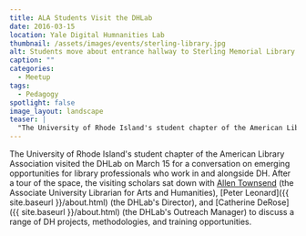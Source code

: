 ```yaml
---
title: ALA Students Visit the DHLab
date: 2016-03-15
location: Yale Digital Humnanities Lab
thumbnail: /assets/images/events/sterling-library.jpg
alt: Students move about entrance hallway to Sterling Memorial Library.
caption: ""
categories:
  - Meetup
tags:
  - Pedagogy
spotlight: false
image_layout: landscape
teaser: |
  "The University of Rhode Island's student chapter of the American Library Association visited the DHLab on March 15 for a conversation on emerging opportunities for library professionals who work in..."
---
```


The University of Rhode Island's student chapter of the American Library Association visited the DHLab on March 15 for a conversation on emerging opportunities for library professionals who work in and alongside DH. After a tour of the space, the visiting scholars sat down with [Allen Townsend](http://resources.library.yale.edu/StaffDirectory/detail.aspx?q=1) (the Associate University Librarian for Arts and Humanities), [Peter Leonard]({{ site.baseurl }}/about.html) (the DHLab's Director), and [Catherine DeRose]({{ site.baseurl }}/about.html) (the DHLab's Outreach Manager) to discuss a range of DH projects, methodologies, and training opportunities.
